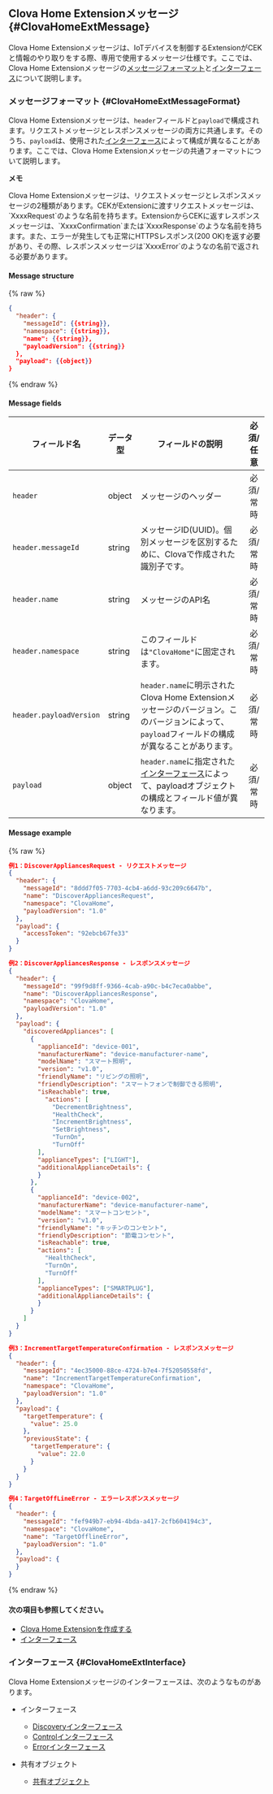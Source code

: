 ## Clova Home Extensionメッセージ {#ClovaHomeExtMessage}
Clova Home Extensionメッセージは、IoTデバイスを制御するExtensionがCEKと情報のやり取りをする際、専用で使用するメッセージ仕様です。ここでは、Clova Home Extensionメッセージの[メッセージフォーマット](#ClovaHomeExtMessageFormat)と[インターフェース](#ClovaHomeExtInterface)について説明します。

### メッセージフォーマット {#ClovaHomeExtMessageFormat}

Clova Home Extensionメッセージは、`header`フィールドと`payload`で構成されます。リクエストメッセージとレスポンスメッセージの両方に共通します。そのうち、`payload`は、使用された[インターフェース](#ClovaHomeExtInterface)によって構成が異なることがあります。ここでは、Clova Home Extensionメッセージの共通フォーマットについて説明します。

<div class="note">
  <p><strong>メモ</strong></p>
  <p>Clova Home Extensionメッセージは、リクエストメッセージとレスポンスメッセージの2種類があります。CEKがExtensionに渡すリクエストメッセージは、`XxxxRequest`のような名前を持ちます。ExtensionからCEKに返すレスポンスメッセージは、`XxxxConfirmation`または`XxxxResponse`のような名前を持ちます。また、エラーが発生しても正常にHTTPSレスポンス(200 OK)を返す必要があり、その際、レスポンスメッセージは`XxxxError`のようなの名前で返される必要があります。</p>
</div>

#### Message structure
{% raw %}
```json
{
  "header": {
    "messageId": {{string}},
    "namespace": {{string}},
    "name": {{string}},
    "payloadVersion": {{string}}
  },
  "payload": {{object}}
}
```
{% endraw %}


#### Message fields
| フィールド名       | データ型    | フィールドの説明                     | 必須/任意 |
|---------------|---------|-----------------------------|:-------------:|
| `header`                 | object | メッセージのヘッダー                                                                                            | 必須/常時     |
| `header.messageId`       | string | メッセージID(UUID)。個別メッセージを区別するために、Clovaで作成された識別子です。                                         | 必須/常時     |
| `header.name`            | string | メッセージのAPI名                                                                                        | 必須/常時     |
| `header.namespace`       | string | このフィールドは`"ClovaHome"`に固定されます。                                                                     | 必須/常時     |
| `header.payloadVersion`  | string | `header.name`に明示されたClova Home Extensionメッセージのバージョン。このバージョンによって、`payload`フィールドの構成が異なることがあります。  | 必須/常時     |
| `payload`                | object | `header.name`に指定された[インターフェース](#ClovaHomeExtInterface)によって、payloadオブジェクトの構成とフィールド値が異なります。       | 必須/常時     |

#### Message example
{% raw %}
```json
例1：DiscoverAppliancesRequest - リクエストメッセージ
{
  "header": {
    "messageId": "8ddd7f05-7703-4cb4-a6dd-93c209c6647b",
    "name": "DiscoverAppliancesRequest",
    "namespace": "ClovaHome",
    "payloadVersion": "1.0"
  },
  "payload": {
    "accessToken": "92ebcb67fe33"
  }
}

例2：DiscoverAppliancesResponse - レスポンスメッセージ
{
  "header": {
    "messageId": "99f9d8ff-9366-4cab-a90c-b4c7eca0abbe",
    "name": "DiscoverAppliancesResponse",
    "namespace": "ClovaHome",
    "payloadVersion": "1.0"
  },
  "payload": {
    "discoveredAppliances": [
      {
        "applianceId": "device-001",
        "manufacturerName": "device-manufacturer-name",
        "modelName": "スマート照明",
        "version": "v1.0",
        "friendlyName": "リビングの照明",
        "friendlyDescription": "スマートフォンで制御できる照明",
        "isReachable": true,
          "actions": [
            "DecrementBrightness",
            "HealthCheck",
            "IncrementBrightness",
            "SetBrightness",
            "TurnOn",
            "TurnOff"
        ],
        "applianceTypes": ["LIGHT"],
        "additionalApplianceDetails": {
        }
      },
      {
        "applianceId": "device-002",
        "manufacturerName": "device-manufacturer-name",
        "modelName": "スマートコンセント",
        "version": "v1.0",
        "friendlyName": "キッチンのコンセント",
        "friendlyDescription": "節電コンセント",
        "isReachable": true,
        "actions": [
          "HealthCheck",
          "TurnOn",
          "TurnOff"
        ],
        "applianceTypes": ["SMARTPLUG"],
        "additionalApplianceDetails": {
        }
      }
    ]
  }
}

例3：IncrementTargetTemperatureConfirmation - レスポンスメッセージ
{
  "header": {
    "messageId": "4ec35000-88ce-4724-b7e4-7f52050558fd",
    "name": "IncrementTargetTemperatureConfirmation",
    "namespace": "ClovaHome",
    "payloadVersion": "1.0"
  },
  "payload": {
    "targetTemperature": {
      "value": 25.0
    },
    "previousState": {
      "targetTemperature": {
        "value": 22.0
      }
    }
  }
}

例4：TargetOffLineError - エラーレスポンスメッセージ
{
  "header": {
    "messageId": "fef949b7-eb94-4bda-a417-2cfb604194c3",
    "namespace": "ClovaHome",
    "name": "TargetOfflineError",
    "payloadVersion": "1.0"
  },
  "payload": {
  }
}
```
{% endraw %}

#### 次の項目も参照してください。
* [Clova Home Extensionを作成する](/CEK/Guides/Build_Clova_Home_Extension.md)
* [インターフェース](#ClovaHomeExtInterface)

### インターフェース {#ClovaHomeExtInterface}
Clova Home Extensionメッセージのインターフェースは、次のようなものがあります。

* インターフェース
  * [Discoveryインターフェース](/CEK/References/ClovaHomeInterface/Discovery_Interfaces.md)
  * [Controlインターフェース](/CEK/References/ClovaHomeInterface/Control_Interfaces.md)
  * [Errorインターフェース](/CEK/References/ClovaHomeInterface/Error_Interfaces.md)

* 共有オブジェクト
  * [共有オブジェクト](/CEK/References/ClovaHomeInterface/Shared_Objects.md)
